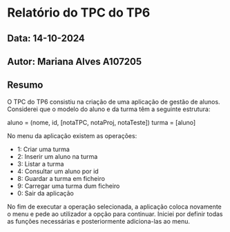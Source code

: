 # Relatório do TPC do TP6
## Data: 14-10-2024
## Autor: Mariana Alves A107205

## Resumo

O TPC do TP6 consistiu na criação de uma aplicação de gestão de alunos.
Considerei que o modelo do aluno e da turma têm a seguinte estrutura:

aluno = (nome, id, [notaTPC, notaProj, notaTeste])
turma = [aluno]

No menu da aplicação existem as operações:
- 1: Criar uma turma
- 2: Inserir um aluno na turma
- 3: Listar a turma
- 4: Consultar um aluno por id
- 8: Guardar a turma em ficheiro
- 9: Carregar uma turma dum ficheiro
- 0: Sair da aplicação

No fim de executar a operação selecionada, a aplicação coloca novamente o menu e pede ao utilizador a opção para continuar.
Iniciei por definir todas as funções necessárias e posteriormente adiciona-las ao menu.